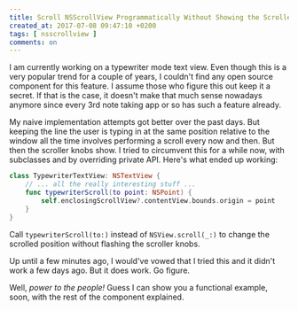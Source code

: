 ```yaml
---
title: Scroll NSScrollView Programmatically Without Showing the Scroller Knobs
created_at: 2017-07-08 09:47:10 +0200
tags: [ nsscrollview ]
comments: on
---
```


I am currently working on a typewriter mode text view. Even though this is a very popular trend for a couple of years, I couldn't find any open source component for this feature. I assume those who figure this out keep it a secret. If that is the case, it doesn't make that much sense nowadays anymore since every 3rd note taking app or so has such a feature already.

My naive implementation attempts got better over the past days. But keeping the line the user is typing in at the same position relative to the window all the time involves performing a scroll every now and then. But then the scroller knobs show. I tried to circumvent this for a while now, with subclasses and by overriding private API. Here's what ended up working:

```swift
class TypewriterTextView: NSTextView {
    // ... all the really interesting stuff ...
    func typewriterScroll(to point: NSPoint) {
        self.enclosingScrollView?.contentView.bounds.origin = point
    }
}
```

Call `typewriterScroll(to:)` instead of `NSView.scroll(_:)` to change the scrolled position without flashing the scroller knobs.

Up until a few minutes ago, I would've vowed that I tried this and it didn't work a few days ago. But it does work. Go figure.

Well, _power to the people!_ Guess I can show you a functional example, soon, with the rest of the component explained.
